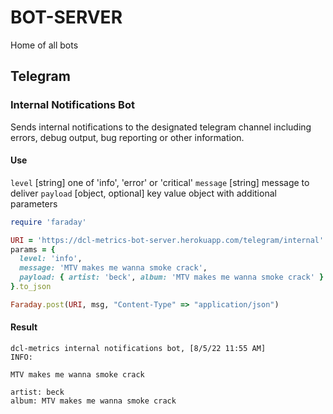 # BOT-SERVER

Home of all bots

## Telegram

### Internal Notifications Bot

Sends internal notifications to the designated telegram channel including
errors, debug output, bug reporting or other information.

#### Use

`level` [string] one of 'info', 'error' or 'critical'
`message` [string] message to deliver
`payload` [object, optional] key value object with additional parameters

```ruby
require 'faraday'

URI = 'https://dcl-metrics-bot-server.herokuapp.com/telegram/internal'
params = {
  level: 'info',
  message: 'MTV makes me wanna smoke crack',
  payload: { artist: 'beck', album: 'MTV makes me wanna smoke crack' }
}.to_json

Faraday.post(URI, msg, "Content-Type" => "application/json")
```

#### Result

```
dcl-metrics internal notifications bot, [8/5/22 11:55 AM]
INFO:

MTV makes me wanna smoke crack

artist: beck
album: MTV makes me wanna smoke crack
```
